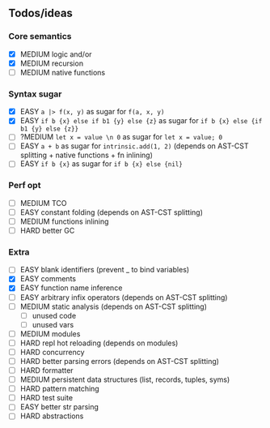 ## Todos/ideas

### Core semantics
* [x] MEDIUM logic and/or
* [x] MEDIUM recursion
* [ ] MEDIUM native functions

### Syntax sugar
* [X] EASY `a |> f(x, y)` as sugar for `f(a, x, y)`
* [X] EASY `if b {x} else if b1 {y} else {z}` as sugar for `if b {x} else {if b1 {y} else {z}}`
* [ ] ?MEDIUM `let x = value \n 0` as sugar for `let x = value; 0`
* [ ] EASY `a + b` as sugar for `intrinsic.add(1, 2)` (depends on AST-CST splitting + native functions + fn inlining)
* [ ] EASY `if b {x}` as sugar for `if b {x} else {nil}`

### Perf opt
* [ ] MEDIUM TCO
* [ ] EASY constant folding (depends on AST-CST splitting)
* [ ] MEDIUM functions inlining
* [ ] HARD better GC

### Extra
* [ ] EASY blank identifiers (prevent _ to bind variables)
* [x] EASY comments
* [x] EASY function name inference
* [ ] EASY arbitrary infix operators (depends on AST-CST splitting)
* [ ] MEDIUM static analysis (depends on AST-CST splitting)
  * [ ] unused code
  * [ ] unused vars
* [ ] MEDIUM modules
* [ ] HARD repl hot reloading (depends on modules)
* [ ] HARD concurrency
* [ ] HARD better parsing errors (depends on AST-CST splitting)
* [ ] HARD formatter
* [ ] MEDIUM persistent data structures (list, records, tuples, syms) 
* [ ] HARD pattern matching
* [ ] HARD test suite
* [ ] EASY better str parsing
* [ ] HARD abstractions
